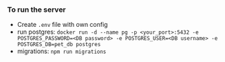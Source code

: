 ### To run the server
  - Create `.env` file with own config
  - run postgres: `docker run -d --name pg -p <your_port>:5432 -e POSTGRES_PASSWORD=<DB password> -e POSTGRES_USER=<DB username> -e POSTGRES_DB=pet_db postgres` 
  - migrations: `npm run migrations`
